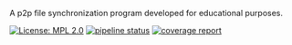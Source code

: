 A p2p file synchronization program developed for educational purposes.

[![License: MPL 2.0](https://img.shields.io/badge/License-MPL%202.0-brightgreen.svg)](https://opensource.org/licenses/MPL-2.0)
[![pipeline status](https://gitlab.com/mikelsr/sakaban/badges/master/pipeline.svg)](https://gitlab.com/mikelsr/sakaban/commits/master)
[![coverage report](https://gitlab.com/mikelsr/sakaban/badges/master/coverage.svg)](https://gitlab.com/mikelsr/sakaban/commits/master)
<!--[![godoc](https://img.shields.io/badge/godoc-reference-5272B4.svg?style=flat-round)]()-->
